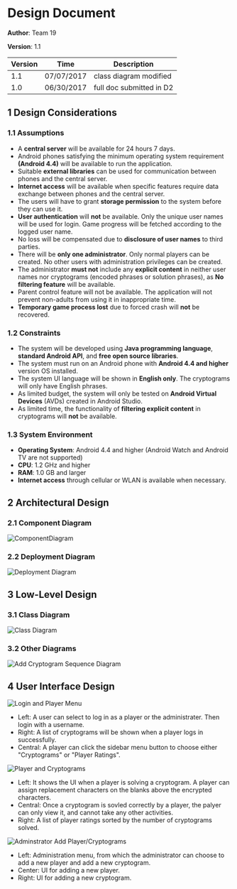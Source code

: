 # Design Document

**Author**: Team 19

**Version**: 1.1

| Version | Time | Description |
| --------| -----| ------------|
| 1.1 | 07/07/2017 | class diagram modified |
| 1.0 | 06/30/2017 | full doc submitted in D2 |

## 1 Design Considerations

### 1.1 Assumptions

- A **central server** will be available for 24 hours 7 days.
- Android phones satisfying the minimum operating system requirement **(Android 4.4)** will be available to run the application.
- Suitable **external libraries** can be used for communication between phones and the central server.
- **Internet access** will be available when specific features require data exchange between phones and the central server.
- The users will have to grant **storage permission** to the system before they can use it.
- **User authentication** will **not** be available. Only the unique user names will be used for login. Game progress will be fetched according to the logged user name.
- No loss will be compensated due to **disclosure of user names** to third parties.
- There will be **only one administrator**. Only normal players can be created. No other users with administration privileges can be created.
- The administrator **must not** include any **explicit content** in neither user names nor cryptograms (encoded phrases or solution phrases), as **No filtering feature** will be available.
- Parent control feature will not be available. The application will not prevent non-adults from using it in inappropriate time.
- **Temporary game process lost** due to forced crash will **not** be recovered.

### 1.2 Constraints

- The system will be developed using **Java programming language**, **standard Android API**, and **free open source libraries**.
- The system must run on an Android phone with **Android 4.4 and higher** version OS installed.
- The system UI language will be shown in **English only**. The cryptograms will only have English phrases.
- As limited budget, the system will only be tested on **Android Virtual Devices** (AVDs) created in Android Studio.
- As limited time, the functionality of **filtering explicit content** in cryptograms will **not** be available.

### 1.3 System Environment

- **Operating System**: Android 4.4 and higher (Android Watch and Android TV are not supported)
- **CPU**: 1.2 GHz and higher
- **RAM**: 1.0 GB and larger
- **Internet access** through cellular or WLAN is available when necessary.

## 2 Architectural Design

### 2.1 Component Diagram
![ComponentDiagram](Diagrams/DesignDocument/Component%20Diagram.png)

### 2.2 Deployment Diagram

![Deployment Diagram](Diagrams/DesignDocument/Deployment%20Diagram.png)

## 3 Low-Level Design

### 3.1 Class Diagram
![Class Diagram](Diagrams/DesignDocument/ClassDiagramV2.png)


### 3.2 Other Diagrams

![Add Cryptogram Sequence Diagram](Diagrams/DesignDocument/Add%20Cryptogram%20Sequence%20Diagram.jpg)


## 4 User Interface Design

![Login and Player Menu](Diagrams/UIMockup/UI1_LoginPlayer.png)

- Left: A user can select to log in as a player or the administrater. Then login with a username.
- Right: A list of cryptograms will be shown when a player logs in successfully.
- Central: A player can click the sidebar menu button to choose either "Cryptograms" or "Player Ratings".

![Player and Cryptograms](Diagrams/UIMockup/UI2_PlayerPlay.png)

- Left: It shows the UI when a player is solving a cryptogram. A player can assign replacement characters on the blanks above the encrypted characters.
- Central: Once a cryptogram is sovled correctly by a player, the palyer can only view it, and cannot take any other activities.
- Right: A list of player ratings sorted by the number of cryptograms solved.

![Adminstrator Add Player/Cryptograms](Diagrams/UIMockup/UI3_AdminAdd.png)

- Left: Administration menu, from which the administrator can choose to add a new player and add a new cryptogram.
- Center: UI for adding a new player.
- Right: UI for adding a new cryptogram.

